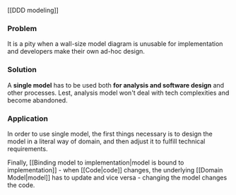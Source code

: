 [[DDD modeling]]
### Problem
It is a pity when a wall-size model diagram is unusable for implementation and developers make their own ad-hoc design.

### Solution
A **single model** has to be used both **for analysis and software design** and other processes. Lest, analysis model won't deal with tech complexities and become abandoned.

### Application
In order to use single model, the first things necessary is to design the model in a literal way of domain, and then adjust it to fulfill technical requirements.

Finally, [[Binding model to implementation|model is bound to implementation]] - when [[Code|code]] changes, the underlying [[Domain Model|model]] has to update and vice versa - changing the model changes the code.